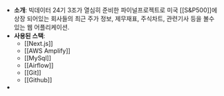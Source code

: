 
- **소개**: 빅데이터 24기 3조가 열심히 준비한 파이널프로젝트로 미국 [[S&P500]]에 상장 되어있는 회사들의 최근 주가 정보, 제무재표, 주식차트, 관련기사 등을 볼수 있는 웹 어플리케이션.
- **사용된 스택**: 
	- [[Next.js]]
	- [[AWS Amplify]]
	- [[MySql]]
	- [[Airflow]]
	- [[Git]]
	- [[Github]]
- 